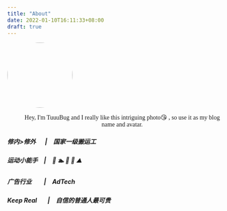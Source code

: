 ```yaml
---
title: "About"
date: 2022-01-10T16:11:33+08:00
draft: true
---
```



<img style ="width: 150px;border-radius: 150px;margin: auto;" src="/avatar.jpg" width="150px"/>
<ul>
  <li style="font-family: serif;list-style: none;text-align: center;">Hey, I'm TuuuBug and I really like this intriguing photo😘 , so use it as my blog name and avatar.</li>
</ul>

##### 修内>修外&emsp;&ensp;|&emsp;国家一级搬运工  
##### 运动小能手&emsp;|&emsp;🏃 🏊 🏸️ 🎿 ⛰️  
##### 广告行业&emsp;&emsp;|&emsp;AdTech  
##### Keep Real&emsp;&ensp;&nbsp;|&emsp;自信的普通人最可贵
